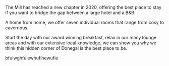 The Mill has reached a new chapter in 2020, offering the best place to stay if you want to bridge the gap between a large hotel and a B&B.

A home from home, we offer seven individual rooms that range from cosy to cavernous.

Start the day with our award winning breakfast, relax in our many lounge areas and with our extensive local knowledge, we can show you why we think this hidden corner of Donegal is the best place to be.

bfuiwghfuiewhufihewufie
